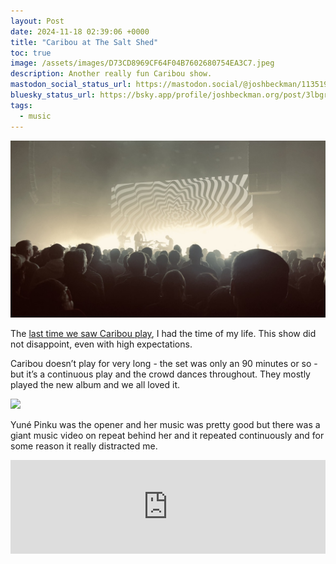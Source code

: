 ```yaml
---
layout: Post
date: 2024-11-18 02:39:06 +0000
title: "Caribou at The Salt Shed"
toc: true
image: /assets/images/D73CD8969CF64F04B7602680754EA3C7.jpeg
description: Another really fun Caribou show.
mastodon_social_status_url: https://mastodon.social/@joshbeckman/113519372225151186
bluesky_status_url: https://bsky.app/profile/joshbeckman.org/post/3lbgrduj2ik2m
tags: 
  - music
---
```



![](/assets/images/D73CD8969CF64F04B7602680754EA3C7.jpeg)

The [last time we saw Caribou play](https://www.joshbeckman.org/blog/attending/caribou-and-jessy-lanza), I had the time of my life\. This show did not disappoint, even with high expectations\.

Caribou doesn’t play for very long \- the set was only an 90 minutes or so \- but it’s a continuous play and the crowd dances throughout\. They mostly played the new album and we all loved it\.

![](/assets/images/42FE89B2E5104397BD5DBCD8381C259E.gif)

Yuné Pinku was the opener and her music was pretty good but there was a giant music video on repeat behind her and it repeated continuously and for some reason it really distracted me\.

<iframe allow="autoplay *; encrypted\-media *;" frameborder="0" height="150" style="width:100%;max-width:660px;overflow:hidden;background:transparent;" sandbox="allow-forms allow-popups allow-same-origin allow-scripts allow-storage-access-by-user-activation allow-top-navigation-by-user-activation" src="https://embed.music.apple\.com/us/album/only-you/1742019690?i=1742020187"></iframe>
